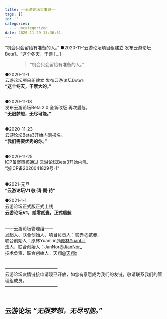 ```yaml
---
title: ——云游论坛大事记——
tags: []
id: ''
categories:
  - - uncategorized
date: 2020-11-29 13:36:51
---
```


“机会只会留给有准备的人。” ●2020-11-1云游论坛项目组建立 发布云游论坛Beta1。“这个冬天，干票 \[…\]
<!-- more -->

<figure class="wp-block-pullquote"><blockquote><p>“机会只会留给有准备的人。”</p></blockquote></figure>



<p>●2020-11-1<br>云游论坛项目组建立 发布云游论坛Beta1。<br><strong>“这个冬天，干票大的。”</strong></p>



<p><br>●2020-11-18<br>发布云游论坛Beta 2.0  全新改版 再次启航。<br><strong>“无限梦想，无尽可能。”</strong></p>



<p><br>●2020-11-23<br>云游论坛Beta3开始内测报名。<br><strong>“我们需要优秀的你。”</strong></p>



<p><br>●2020-11-25<br>ICP备案审核通过 云游论坛Beta3开始内测。<br>“浙ICP备2020041829号-1”</p>



<p><br>●2021-元旦<br><strong>“云游论坛V1 敬·请·期·待”</strong></p>



<p>●2021-1-1<br>云游论坛正式版正式上线<br><strong>云游论坛V1，贰零贰壹，正式启航</strong></p>



<p><br>——云游论坛管理组——<br>发起人、联合创始人、项目负责人：贰赤.<a rel="noreferrer noopener" target="_blank" href="http://127.0.0.1/nmsl/lgrdbo0qga1a" rel="nofollow">@贰赤.</a><br>联合创始人：原林YuanLin<a rel="noreferrer noopener" target="_blank" href="http://127.0.0.1/nmsl/7xjlw4qc7b0a" rel="nofollow">@原林YuanLin</a><br>法人、联合创始人：JanNor<a rel="noreferrer noopener" target="_blank" href="http://127.0.0.1/nmsl/bhx5d4gm5wro" rel="nofollow">@JianNor_</a><br>技术负责、联合创始人：天翔<a rel="noreferrer noopener" target="_blank" href="http://127.0.0.1/nmsl/dvbww8w1l8q0" rel="nofollow">@天翔x</a></p>



<p><br>————————————<br>云游论坛友情链接申请现已开放，如您有意愿成为我们的友链，敬请联系我们的管理组成员。<br>————————————</p>



<h2><br>云游论坛 <strong><em> “无限梦想，无尽可能。”</em></strong></h2>



<figure class="wp-block-image size-large"><img src="https://pic.downk.cc/item/5fc33561d590d4788ab1cf4b.png" alt=""/></figure>



<p></p>
